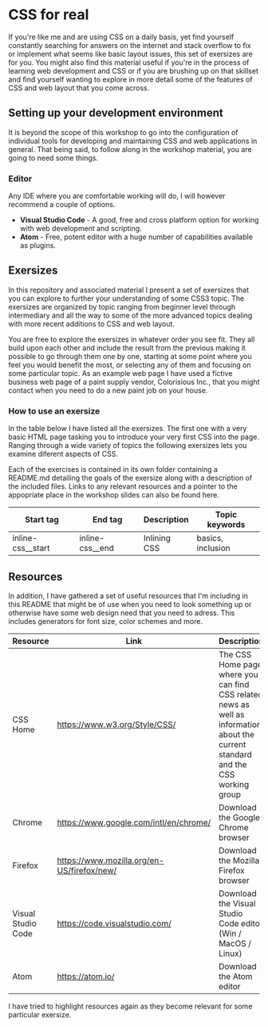 # CSS for real

If you're like me and are using CSS on a daily basis, yet find yourself constantly searching for answers on the internet and stack overflow to fix or implement what seems like basic layout issues, this set of exersizes are for you. 
You might also find this material useful if you're in the process of learning web development and CSS or if you are brushing up on that skillset and find yourself wanting to explore in more detail some of the features of CSS and web layout that you come across.

## Setting up your development environment

It is beyond the scope of this workshop to go into the configuration of individual tools for developing and maintaining CSS and web applications in general. That being said, to follow along in the workshop material, you are going to need some things.

### Editor

Any IDE where you are comfortable working will do, I will however recommend a couple of options.

* __Visual Studio Code__ - A good, free and cross platform option for working with web development and scripting.
* __Atom__ - Free, potent editor with a huge number of capabilities available as plugins.

## Exersizes

In this repository and associated material I present a set of exersizes that you can explore to further your understanding of some CSS3 topic. The exersizes are organized by topic ranging from beginner level through intermediary and all the way to some of the more advanced topics dealing with more recent additions to CSS and web layout.

You are free to explore the exersizes in whatever order you see fit. 
They all build upon each other and include the result from the previous making it possible to go through them one by one, starting at some point where you feel you would benefit the most, or selecting any of them and focusing on some particular topic.
As an example web page I have used a fictive business web page of a paint supply vendor, Colorisious Inc., that you might contact when you need to do a new paint job on your house.

### How to use an exersize

In the table below I have listed all the exersizes. The first one with a very basic HTML page tasking you to introduce your very first CSS into the page. Ranging through a wide variety of topics the following exersizes lets you examine diferent aspects of CSS.

Each of the exercises is contained in its own folder containing a README.md detailing the goals of the exersize along with a description of the included files. Links to any relevant resources and a pointer to the appopriate place in the workshop slides can also be found here.

| Start tag | End tag | Description | Topic keywords |
|-|-|-|-|
| inline-css__start | inline-css__end | Inlining CSS | basics, inclusion |

## Resources

In addition, I have gathered a set of useful resources that I'm including in this README that might be of use when you need to look something up or otherwise have some web design need that you need to adress. This includes generators for font size, color schemes and more.

| Resource | Link                                                        | Description |
| -------- | ----------------------------------------------------------- | ----------- |
| CSS Home | https://www.w3.org/Style/CSS/                               | The CSS Home page where you can find CSS related news as well as information about the current standard and the CSS working group |
| Chrome | https://www.google.com/intl/en/chrome/ | Download the Google Chrome browser |
| Firefox | https://www.mozilla.org/en-US/firefox/new/ | Download the Mozilla Firefox browser |
| Visual Studio Code | https://code.visualstudio.com/ | Download the Visual Studio Code editor (Win / MacOS / Linux) |
| Atom | https://atom.io/ | Download the Atom editor |


I have tried to highlight resources again as they become relevant for some particular exersize.
